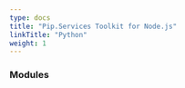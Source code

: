 ```yaml
---
type: docs
title: "Pip.Services Toolkit for Node.js"
linkTitle: "Python"
weight: 1
---
```


### Modules